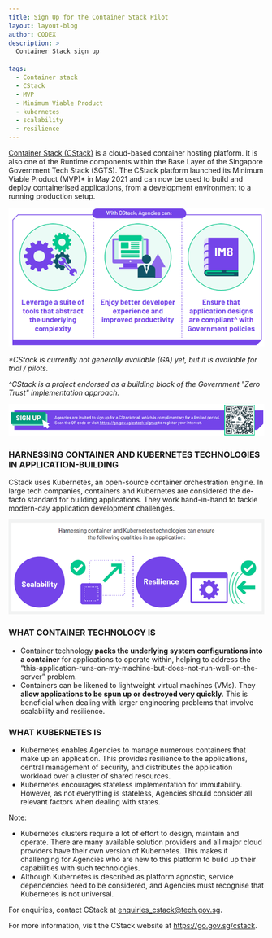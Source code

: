 ```yaml
---
title: Sign Up for the Container Stack Pilot
layout: layout-blog
author: CODEX
description: >
  Container Stack sign up

tags:
  - Container stack
  - CStack
  - MVP
  - Minimum Viable Product
  - kubernetes
  - scalability
  - resilience
---
```


[Container Stack (CStack)](/singapore-government-tech-stack/runtime/container-stack) is a cloud-based container hosting platform. It is also one of the Runtime components within the Base Layer of the Singapore Government Tech Stack (SGTS). The CStack platform launched its Minimum Viable Product (MVP)* in May 2021 and can now be used to build and deploy containerised applications, from a development environment to a running production setup.

![CStack benefits](/assets/img/CStack-3benefits.png)

_*CStack is currently not generally available (GA) yet, but it is available for trial / pilots._

_^CStack is a project endorsed as a building block of the Government "Zero Trust" implementation approach._


[![CStack_signup](/assets/img/CStack-signup.png)](https://go.gov.sg/cstack-signup)

### HARNESSING CONTAINER AND KUBERNETES TECHNOLOGIES IN APPLICATION-BUILDING

CStack uses Kubernetes, an open-source container orchestration engine. In large tech companies, containers and Kubernetes are considered the de-facto standard for building applications. They work hand-in-hand to tackle modern-day application development challenges. 

![CStack](/assets/img/CStack-CK.png)

### WHAT CONTAINER TECHNOLOGY IS

- Container technology **packs the underlying system configurations into a container** for applications to operate within, helping to address the “this-application-runs-on-my-machine-but-does-not-run-well-on-the-server” problem.
- Containers can be likened to lightweight virtual machines (VMs). They **allow applications to be spun up or destroyed very quickly**. This is beneficial when dealing with larger engineering problems that involve scalability and resilience.

### WHAT KUBERNETES IS

- Kubernetes enables Agencies to manage numerous containers that make up an application. This provides resilience to the applications, central management of security, and distributes the application workload over a cluster of shared resources.
- Kubernetes encourages stateless implementation for immutability. However, as not everything is stateless, Agencies should consider all relevant factors when dealing with states.

Note:
- Kubernetes clusters require a lot of effort to design, maintain and operate. There are many available solution providers and all major cloud providers have their own version of Kubernetes. This makes it challenging for Agencies who are new to this platform to build up their capabilities with such technologies.
- Although Kubernetes is described as platform agnostic, service dependencies need to be considered, and Agencies must recognise that Kubernetes is not universal.


For enquiries, contact CStack at enquiries_cstack@tech.gov.sg.

For more information, visit the CStack website at https://go.gov.sg/cstack.
